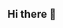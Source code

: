 ## Hi there 👋

<!--
**natanheringer/natanheringer** is a ✨ _special_ ✨ repository because its `README.md` (this file) appears on your GitHub profile.
📊 **Estatísticas**  
![GitHub Stats](https://github-readme-stats.vercel.app/api?username=natanheringer&show_icons=true&theme=default)
Here are some ideas to get you started:

- 🔭 I’m currently working on ...
- 🌱 I’m currently learning ...
- 👯 I’m looking to collaborate on ...
- 🤔 I’m looking for help with ...
- 💬 Ask me about ...
- 📫 How to reach me: ...
- 😄 Pronouns: ...
- ⚡ Fun fact: ...
-->
